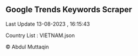 

## Google Trends Keywords Scraper 
 
Last Update 13-08-2023 , 16:15:43

Country List :
VIETNAM.json



© Abdul Muttaqin 
